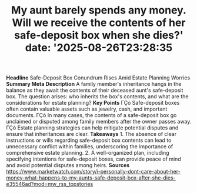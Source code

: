 ﻿---
title: "My aunt barely spends any money. Will we receive the contents of her safe-deposit box when she dies?'
date: '2025-08-26T23:28:35"
category: "Markets"
summary: ""
slug: "my aunt barely spends any money will we receive the contents"
source_urls:
  - "https://www.marketwatch.com/story/i-personally-dont-care-about-her-money-what-happens-to-my-aunts-safe-deposit-box-after-she-dies-e35546ad?mod=mw_rss_topstories"
seo:
  title: "My aunt barely spends any money. Will we receive the contents of her safe-deposit box when she dies? | Hash n Hedge'
  description: '"
  keywords: ["news", "markets", "brief"]
---
**Headline** Safe-Deposit Box Conundrum Rises Amid Estate Planning Worries  **Summary Meta Description** A family member's inheritance hangs in the balance as they await the contents of their deceased aunt's safe-deposit box. The question arises: who inherits the box's contents, and what are the considerations for estate planning?  **Key Points**  ΓÇó Safe-deposit boxes often contain valuable assets such as jewelry, cash, and important documents. ΓÇó In many cases, the contents of a safe-deposit box go unclaimed or disputed among family members after the owner passes away. ΓÇó Estate planning strategies can help mitigate potential disputes and ensure that inheritances are clear.  **Takeaways**  1. The absence of clear instructions or wills regarding safe-deposit box contents can lead to unnecessary conflict within families, underscoring the importance of comprehensive estate planning. 2. A well-organized plan, including specifying intentions for safe-deposit boxes, can provide peace of mind and avoid potential disputes among heirs.  **Sources** https://www.marketwatch.com/story/i-personally-dont-care-about-her-money-what-happens-to-my-aunts-safe-deposit-box-after-she-dies-e35546ad?mod=mw_rss_topstories 
